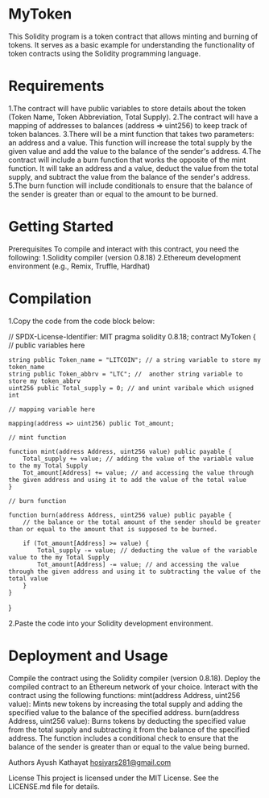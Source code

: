 
# MyToken
This Solidity program is a token contract that allows minting and burning of tokens. It serves as a basic example for understanding the functionality of token contracts using the Solidity programming language.

# Requirements
1.The contract will have public variables to store details about the token (Token Name, Token Abbreviation, Total Supply).
2.The contract will have a mapping of addresses to balances (address => uint256) to keep track of token balances.
3.There will be a mint function that takes two parameters: an address and a value. This function will increase the total supply by the given value and add the value to the balance of the sender's address.
4.The contract will include a burn function that works the opposite of the mint function. It will take an address and a value, deduct the value from the total supply, and subtract the value from the balance of the sender's address.
5.The burn function will include conditionals to ensure that the balance of the sender is greater than or equal to the amount to be burned.

# Getting Started
Prerequisites
To compile and interact with this contract, you need the following:
1.Solidity compiler (version 0.8.18)
2.Ethereum development environment (e.g., Remix, Truffle, Hardhat)

# Compilation
1.Copy the code from the code block below:

// SPDX-License-Identifier: MIT
pragma solidity 0.8.18;
contract MyToken {
    // public variables here

    string public Token_name = "LITCOIN"; // a string variable to store my token_name
    string public Token_abbrv = "LTC"; //  another string variable to store my token_abbrv
    uint256 public Total_supply = 0; // and unint varibale which usigned int

    // mapping variable here

    mapping(address => uint256) public Tot_amount;

    // mint function

    function mint(address Address, uint256 value) public payable {
        Total_supply += value; // adding the value of the variable value to the my Total Supply
        Tot_amount[Address] += value; // and accessing the value through the given address and using it to add the value of the total value
    }

    // burn function

    function burn(address Address, uint256 value) public payable {
        // the balance or the total amount of the sender should be greater than or equal to the amount that is supposed to be burned.

        if (Tot_amount[Address] >= value) {
            Total_supply -= value; // deducting the value of the variable value to the my Total Supply
            Tot_amount[Address] -= value; // and accessing the value through the given address and using it to subtracting the value of the total value
        }
    }
}

2.Paste the code into your Solidity development environment.

# Deployment and Usage
Compile the contract using the Solidity compiler (version 0.8.18).
Deploy the compiled contract to an Ethereum network of your choice.
Interact with the contract using the following functions:
mint(address Address, uint256 value): Mints new tokens by increasing the total supply and adding the specified value to the balance of the specified address.
burn(address Address, uint256 value): Burns tokens by deducting the specified value from the total supply and subtracting it from the balance of the specified address. The function includes a conditional check to ensure that the balance of the sender is greater than or equal to the value being burned.

Authors
Ayush Kathayat
hosiyars281@gmail.com

License
This project is licensed under the MIT License. See the LICENSE.md file for details.
